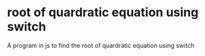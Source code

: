 # root of quardratic equation using switch
 A program in js to find the root of quardratic equation using switch
